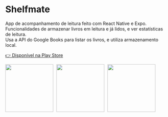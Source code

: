 # Shelfmate

App de acompanhamento de leitura feito com React Native e Expo. Funcionalidades de armazenar livros em leitura e já lidos, e ver estatísticas de leitura.  
Usa a API do Google Books para listar os livros, e utiliza armazenamento local.

[👉 Disponível na Play Store](https://play.google.com/store/apps/details?id=com.thalesbezerra.booktracker&hl=en)

<div style="display: flex; gap: 10px;">
  <img src="https://user-images.githubusercontent.com/62716614/215587714-6e9121e6-03ac-497e-93ba-7ba511e7aba9.png" width="150">
  <img src="https://user-images.githubusercontent.com/62716614/215587783-659280d2-ad84-4ba7-a4b6-5722d28e5071.png" width="150">
  <img src="https://user-images.githubusercontent.com/62716614/215587804-b48a2255-ccb9-45fe-a41d-37dafc943ce2.png" width="150">
</div>

